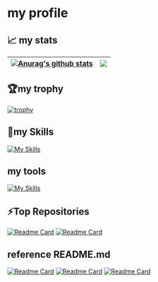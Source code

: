 # my profile


## 📈 my stats

| <a href="https://github.com/anuraghazra/github-readme-stats"><img align="center" src="https://github-readme-stats-fork.vercel.app/api?username=TT-RR&show_icons=true&include_all_commits=true&theme=buefy&hide_border=true" alt="Anurag's github stats" /></a> | <a href="https://github.com/anuraghazra/github-readme-stats"><img align="center" src="https://github-readme-stats-fork.vercel.app/api/top-langs/?username=TT-RR&layout=compact&theme=buefy&hide_border=true" /></a> |
| ------------- | ------------- |

## 🏆my trophy
[![trophy](https://github-profile-trophy.vercel.app/?username=TT-RR&theme=chalk&column=4&margin-w=5&margin-h=10)](https://github.com/ryo-ma/github-profile-trophy)


## 📛my Skills 
[![My Skills](https://skillicons.dev/icons?i=c,cs,html,css,jquery,go,flutter,java&perline=6)](https://skillicons.dev)

## my tools
[![My Skills](https://skillicons.dev/icons?i=vscode,androidstudio,github,bootstrap,firebase,docker,sqlite,figma&perline=6)](https://skillicons.dev)

## ⚡Top Repositories
[![Readme Card](https://github-readme-stats-fork.vercel.app/api/pin/?username=TT-RR&repo=supporterz-hackthon-vol10)](https://github.com/TT-RR/supporterz-hackthon-vol10)
[![Readme Card](https://github-readme-stats-fork.vercel.app/api/pin/?username=TT-RR&repo=todo_app)](https://github.com/TT-RR/todo_app)


## reference README.md
[![Readme Card](https://github-readme-stats.vercel.app/api/pin/?username=anuraghazra&repo=github-readme-stats&theme=buefy)](https://github.com/anuraghazra/github-readme-stats)
[![Readme Card](https://github-readme-stats-fork.vercel.app/api/pin/?username=ryo-ma&repo=github-profile-trophy&theme=buefy)](https://github.com/ryo-ma/github-profile-trophy)
[![Readme Card](https://github-readme-stats-fork.vercel.app/api/pin/?username=tandpfun&repo=skill-icons)](https://github.com/tandpfun/skill-icons)
